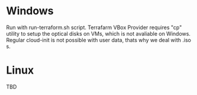# Windows

Run with run-terraform.sh script.
Terrafarm VBox Provider requires "cp" utility to setup the optical disks on VMs, which is not avaliable on Windows.
Regular cloud-init is not possible with user data, thats why we deal with .iso s.

# Linux

TBD
